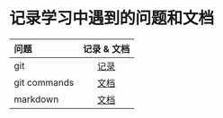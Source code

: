 # 记录学习中遇到的问题和文档
|问题|记录 & 文档|
|:---|:---:|
|git|[记录](./git.md)|
|git commands|[文档](./git_commands.md)|
|markdown|[文档](https://guo365.github.io/study/Markdown.html)|